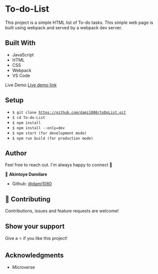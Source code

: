 # To-do-List

This project is a simple HTML list of To-do tasks. This simple web page is built using webpack and served by a webpack dev server.


## Built With 

- JavaScript
- HTML
- CSS
- Webpack
- VS Code

Live Demo
[Live demo link]( https://dami1080.github.io/toDoList/)

##  Setup    <a name = "setup"></a>

  - <code>$ git clone https://github.com/dami1080/toDoList.git</code>
  - <code>$ cd To-do-List</code>
  - <code>$ npm install</code>
  - <code>$ npm install --only=dev</code>
  - <code>$ npm start (for development mode)</code>
  - <code>$ npm run build (for production mode)</code>
## Author

Feel free to reach out. I'm always happy to connect :slightly_smiling_face:

👤 **Akintoye Damilare**

- Github: [@dami1080](https://github.com/dami1080)


## 🤝 Contributing

Contributions, issues and feature requests are welcome!

## Show your support

Give a ⭐️ if you like this project!

## Acknowledgments

- Microverse